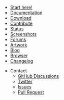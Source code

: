 <!-- _navbar.md to index.html -->

- [Start here!](/start-here/) 
- [Documentation](/documentation/) 
- [Download](/download/) 
- [Contribute](/contribute/) 
- [Status](/status/) 
- [Screenshots](/screenshots/) 
- [Forums](/forums/) 
- [Artwork](/artwork/)
- [Blog](/blog/)
- [Browser](/browser/)
- [Changelog](/changelog/)
* Contact
  * [GitHub Discussions](#/add-link-1)
  * [Twitter](#/add-link-2)
  * [Issues](#/add-link-3)
  * [Pull Request](#/add-link-4)
